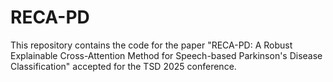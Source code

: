 # RECA-PD
This repository contains the code for the paper "RECA-PD: A Robust Explainable Cross-Attention Method for Speech-based Parkinson's Disease Classification" accepted for the TSD 2025 conference.
